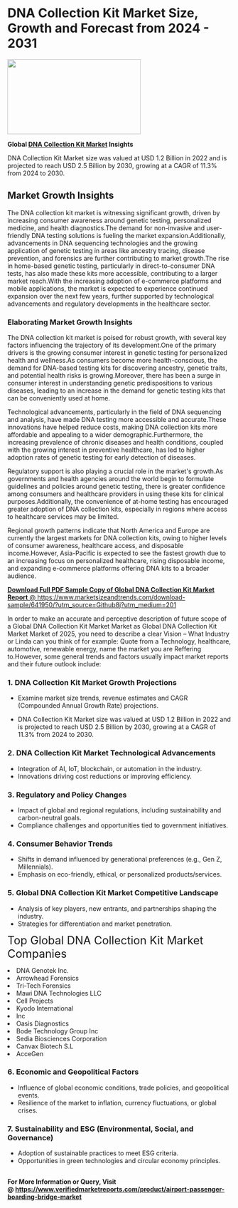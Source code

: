 <H1>DNA Collection Kit Market Size, Growth and Forecast from 2024 - 2031</H1><img class="aligncenter size-medium wp-image-584254" src="https://thirdeyenews.in/wp-content/uploads/2024/09/Global-Market-Research-300x168.jpeg" alt="" width="300" height="168" /><p><strong>Global&nbsp;<a href="https://www.marketsizeandtrends.com/download-sample/641950/?utm_source=Github8j?utm_medium=201">DNA Collection Kit Market</a> Insights</strong></p><p>DNA Collection Kit Market size was valued at USD 1.2 Billion in 2022 and is projected to reach USD 2.5 Billion by 2030, growing at a CAGR of 11.3% from 2024 to 2030.</p><p><h2>Market Growth Insights</h2> <p>The DNA collection kit market is witnessing significant growth, driven by increasing consumer awareness around genetic testing, personalized medicine, and health diagnostics.The demand for non-invasive and user-friendly DNA testing solutions is fueling the market expansion.Additionally, advancements in DNA sequencing technologies and the growing application of genetic testing in areas like ancestry tracing, disease prevention, and forensics are further contributing to market growth.The rise in home-based genetic testing, particularly in direct-to-consumer DNA tests, has also made these kits more accessible, contributing to a larger market reach.With the increasing adoption of e-commerce platforms and mobile applications, the market is expected to experience continued expansion over the next few years, further supported by technological advancements and regulatory developments in the healthcare sector.</p> <p><a href="#"></a></p> <h3>Elaborating Market Growth Insights</h3> <p>The DNA collection kit market is poised for robust growth, with several key factors influencing the trajectory of its development.One of the primary drivers is the growing consumer interest in genetic testing for personalized health and wellness.As consumers become more health-conscious, the demand for DNA-based testing kits for discovering ancestry, genetic traits, and potential health risks is growing.Moreover, there has been a surge in consumer interest in understanding genetic predispositions to various diseases, leading to an increase in the demand for genetic testing kits that can be conveniently used at home.</p> <p>Technological advancements, particularly in the field of DNA sequencing and analysis, have made DNA testing more accessible and accurate.These innovations have helped reduce costs, making DNA collection kits more affordable and appealing to a wider demographic.Furthermore, the increasing prevalence of chronic diseases and health conditions, coupled with the growing interest in preventive healthcare, has led to higher adoption rates of genetic testing for early detection of diseases.</p> <p>Regulatory support is also playing a crucial role in the market's growth.As governments and health agencies around the world begin to formulate guidelines and policies around genetic testing, there is greater confidence among consumers and healthcare providers in using these kits for clinical purposes.Additionally, the convenience of at-home testing has encouraged greater adoption of DNA collection kits, especially in regions where access to healthcare services may be limited.</p> <p>Regional growth patterns indicate that North America and Europe are currently the largest markets for DNA collection kits, owing to higher levels of consumer awareness, healthcare access, and disposable income.However, Asia-Pacific is expected to see the fastest growth due to an increasing focus on personalized healthcare, rising disposable income, and expanding e-commerce platforms offering DNA kits to a broader audience.</p> <p><a href="#"></p><p><span class=""><strong>Download Full PDF Sample Copy of Global DNA Collection Kit Market Report</strong> @ <a href="https://www.marketsizeandtrends.com/download-sample/641950/?utm_source=Github8j?utm_medium=201" target="_blank">https://www.marketsizeandtrends.com/download-sample/641950/?utm_source=Github8j?utm_medium=201</a></span></p><p>In order to make an accurate and perceptive description of future scope of a Global&nbsp;DNA Collection Kit Market Market as Global&nbsp;DNA Collection Kit Market Market of 2025, you need to describe a clear Vision &ndash; What Industry or Linda can you think of for example: Quote from a Technology, healthcare, automotive, renewable energy, name the market you are Reffering to.However, some general trends and factors usually impact market reports and their future outlook include:</p><h3>1.&nbsp;<strong>DNA Collection Kit Market Growth Projections</strong></h3><ul><li>Examine market size trends, revenue estimates and CAGR (Compounded Annual Growth Rate) projections.</li><li><p>DNA Collection Kit Market size was valued at USD 1.2 Billion in 2022 and is projected to reach USD 2.5 Billion by 2030, growing at a CAGR of 11.3% from 2024 to 2030.</p></li></ul><h3>2.&nbsp;<strong>DNA Collection Kit Market Technological Advancements</strong></h3><ul><li>Integration of AI, IoT, blockchain, or automation in the industry.</li><li>Innovations driving cost reductions or improving efficiency.</li></ul><h3>3.&nbsp;<strong>Regulatory and Policy Changes</strong></h3><ul><li>Impact of global and regional regulations, including sustainability and carbon-neutral goals.</li><li>Compliance challenges and opportunities tied to government initiatives.</li></ul><h3>4.&nbsp;<strong>Consumer Behavior Trends</strong></h3><ul><li>Shifts in demand influenced by generational preferences (e.g., Gen Z, Millennials).</li><li>Emphasis on eco-friendly, ethical, or personalized products/services.</li></ul><h3>5.&nbsp;<strong>Global DNA Collection Kit Market Competitive Landscape</strong></h3><ul><li>Analysis of key players, new entrants, and partnerships shaping the industry.</li><li>Strategies for differentiation and market penetration.</li></ul><p data-pm-slice="1 1 []"><span style="color: inherit; font-family: inherit; font-size: 25px;">Top Global DNA Collection Kit Market Companies</span></p><div class="" data-test-id=""><p><li>DNA Genotek Inc.</li><li> Arrowhead Forensics</li><li> Tri-Tech Forensics</li><li> Mawi DNA Technologies LLC</li><li> Cell Projects</li><li> Kyodo International</li><li> Inc</li><li> Oasis Diagnostics</li><li> Bode Technology Group Inc</li><li> Sedia Biosciences Corporation</li><li> Canvax Biotech S.L</li><li> AcceGen</li></p></div><h3>6.&nbsp;<strong>Economic and Geopolitical Factors</strong></h3><ul><li>Influence of global economic conditions, trade policies, and geopolitical events.</li><li>Resilience of the market to inflation, currency fluctuations, or global crises.</li></ul><h3>7.&nbsp;<strong>Sustainability and ESG (Environmental, Social, and Governance)</strong></h3><ul><li>Adoption of sustainable practices to meet ESG criteria.</li><li>Opportunities in green technologies and circular economy principles.</li></ul><h2><strong style="font-size: 14px;">For More Information or Query, Visit @&nbsp;</strong><a style="background-color: #ffffff; font-size: 14px;" href="https://www.marketsizeandtrends.com/report/dna-collection-kit-market/" target="_blank">https://www.verifiedmarketreports.com/product/airport-passenger-boarding-bridge-market</a></h2>